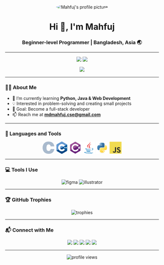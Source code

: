 <!-- Profile Picture -->
<p align="center">
  <img src="https://avatars.githubusercontent.com/u/XXXXX?v=4" alt="Mahfuj's profile picture" width="180" style="border-radius:50%;"/>
</p>
 
<h1 align="center">Hi 👋, I'm Mahfuj</h1>
<h3 align="center">Beginner-level Programmer | Bangladesh, Asia 🌏</h3>

---

<!-- GitHub Stats -->
<p align="center">
  <img width="48%" src="https://github-readme-stats.vercel.app/api?username=mahfujur221&show_icons=true&theme=tokyonight&hide_border=true" />
  <img width="48%" src="https://github-readme-streak-stats.herokuapp.com/?user=mahfujur221&theme=tokyonight&hide_border=true" />
</p>

<p align="center">
  <img width="48%" src="https://github-readme-stats.vercel.app/api/top-langs/?username=mahfujur221&layout=compact&theme=tokyonight&hide_border=true" />
</p>

---

<!-- About Me -->
### 👨‍💻 About Me
- 🌱 I’m currently learning **Python, Java & Web Development**
- 💡 Interested in problem-solving and creating small projects
- 🎯 Goal: Become a full-stack developer
- 📫 Reach me at **mdmahfuj.cse@gmail.com**

---

<!-- Languages and Tools -->
### 🧰 Languages and Tools
<p align="center">
  <img src="https://raw.githubusercontent.com/devicons/devicon/master/icons/c/c-original.svg" alt="c" width="40" height="40"/>
  <img src="https://raw.githubusercontent.com/devicons/devicon/master/icons/cplusplus/cplusplus-original.svg" alt="cplusplus" width="40" height="40"/>
  <img src="https://raw.githubusercontent.com/devicons/devicon/master/icons/csharp/csharp-original.svg" alt="csharp" width="40" height="40"/>
  <img src="https://raw.githubusercontent.com/devicons/devicon/master/icons/java/java-original.svg" alt="java" width="40" height="40"/>
  <img src="https://raw.githubusercontent.com/devicons/devicon/master/icons/python/python-original.svg" alt="python" width="40" height="40"/>
  <img src="https://raw.githubusercontent.com/devicons/devicon/master/icons/javascript/javascript-original.svg" alt="javascript" width="40" height="40"/>
</p>

---

<!-- Software -->
### 💻 Tools I Use
<p align="center">
  <img src="https://www.vectorlogo.zone/logos/figma/figma-icon.svg" alt="figma" width="40" height="40"/>
  <img src="https://www.vectorlogo.zone/logos/adobe_illustrator/adobe_illustrator-icon.svg" alt="illustrator" width="40" height="40"/>
</p>

---

<!-- Trophies -->
### 🏆 GitHub Trophies
<p align="center">
  <img src="https://github-profile-trophy.vercel.app/?username=mahfujur221&theme=flat&no-frame=true&margin-w=10" alt="trophies"/>
</p>

---

<!-- Connect -->
### 📬 Connect with Me
<p align="center">
  <a href="https://fb.com/mahfuj.chowdhury.773" target="blank"><img src="https://img.icons8.com/fluency/48/facebook-new.png"/></a>
  <a href="https://www.instagram.com/mahfuj.chowdhury.773" target="blank"><img src="https://img.icons8.com/fluency/48/instagram-new.png"/></a>
  <a href="https://www.linkedin.com/in/" target="blank"><img src="https://img.icons8.com/fluency/48/linkedin.png"/></a>
  <a href="https://twitter.com/" target="blank"><img src="https://img.icons8.com/fluency/48/twitter.png"/></a>
  <a href="https://www.youtube.com/" target="blank"><img src="https://img.icons8.com/fluency/48/youtube-play.png"/></a>
</p>

---

<p align="center"> 
  <img src="https://komarev.com/ghpvc/?username=mahfujur221&label=Profile%20Views&color=0e75b6&style=flat" alt="profile views" /> 
</p>
